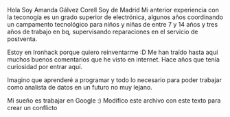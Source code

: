 Hola
Soy Amanda Gálvez Corell
Soy de Madrid
Mi anterior experiencia con la teconogía es un grado superior de electrónica, algunos años coordinando un campamento tecnológico para niños y niñas de entre 7 y 14 años y tres años de trabajo en bq, supervisando reparaciones en el servicio de postventa.

Estoy en Ironhack porque quiero reinventarme :D
Me han traído hasta aquí muchos buenos comentarios que he visto en internet. Hace años que tenía curiosidad por entrar aquí.

Imagino que aprenderé a programar y todo lo necesario para poder trabajar como analista de datos en un futuro no muy lejano.

Mi sueño es trabajar en Google :)
Modifico este archivo con este texto para crear un conflicto
